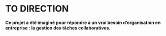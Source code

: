 # TO DIRECTION

**Ce projet a été imaginé pour répondre à un vrai besoin d’organisation en entreprise : la gestion des tâches collaboratives.**
